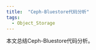 ```yaml
---
title:  "Ceph-Bluestore代码分析"
tags: 
  - Object_Storage
---
```


本文总结Ceph-Bluestore代码分析。

<div  align="center">  
<object data="../files/Bluestore代码分析.pdf" width="1000" height="1000" type='application/pdf'/>
</div>